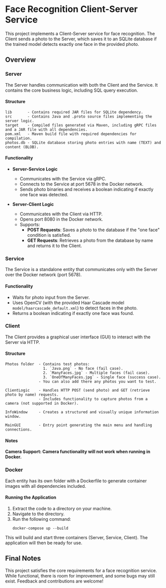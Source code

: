 # Face Recognition Client-Server Service

This project implements a Client-Server service for face recognition. The Client sends a photo to the Server, which saves it to an SQLite database if the trained model detects exactly one face in the provided photo.

## Overview

### Server

The Server handles communication with both the Client and the Service. It contains the core business logic, including SQL query execution.

#### Structure
```
lib       - Contains required JAR files for SQLite dependency.
src       - Contains Java and .proto source files implementing the server logic.
target    - Compiled files generated via Maven, including gRPC files and a JAR file with all dependencies.
pom.xml   - Maven build file with required dependencies for compilation.
photos.db - SQLite database storing photo entries with name (TEXT) and content (BLOB).
```

#### Functionality
- **Server-Service Logic**
  - Communicates with the Service via gRPC.
  - Connects to the Service at port 5678 in the Docker network.
  - Sends photo binaries and receives a boolean indicating if exactly one face was detected.

- **Server-Client Logic**
  - Communicates with the Client via HTTP.
  - Opens port 8080 in the Docker network.
  - Supports:
    - **POST Requests**: Saves a photo to the database if the "one face" condition is satisfied.
    - **GET Requests**: Retrieves a photo from the database by name and returns it to the Client.

### Service

The Service is a standalone entity that communicates only with the Server over the Docker network (port 5678).

#### Functionality
- Waits for photo input from the Server.
- Uses OpenCV (with the provided Haar Cascade model `model/haarcascade_default.xml`) to detect faces in the photo.
- Returns a boolean indicating if exactly one face was found.

### Client

The Client provides a graphical user interface (GUI) to interact with the Server via HTTP.

#### Structure
```
Photos folder  - Contains test photos:
                 1. `Java.png` - No face (fail case).
                 2. `ManyFaces.jpg` - Multiple faces (fail case).
                 3. `OneOfManyFaces.jpg` - Single face (success case).
               - You can also add there any photos you want to test.

ClientLogic    - Handles HTTP POST (send photo) and GET (retrieve photo by name) requests.
               - Includes functionality to capture photos from a camera (not supported in Docker).

InfoWindow     - Creates a structured and visually unique information window.

MainGUI        - Entry point generating the main menu and handling connections.
```

#### Notes
**Camera Support: Camera functionality will not work when running in Docker.**

### Docker

Each entity has its own folder with a Dockerfile to generate container images with all dependencies included.

#### Running the Application
1. Extract the code to a directory on your machine.
2. Navigate to the directory.
3. Run the following command:
   ```
   docker-compose up --build
   ```

This will build and start three containers (Server, Service, Client). The application will then be ready for use.

## Final Notes

This project satisfies the core requirements for a face recognition service. While functional, there is room for improvement, and some bugs may still exist. Feedback and contributions are welcome!